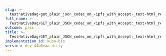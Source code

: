 ```yaml
---
slug: >-
  testnativedag-get_plain_json_codec_on_-ipfs_with_accept-_text-html_returns_html_(dag-index-html)-header_cache-control
full_name: >-
  TestNativeDag/GET_plain_JSON_codec_on_/ipfs_with_Accept:_text/html_returns_HTML_(dag-index-html)/Header_Cache-Control
outcome: pass
title: >-
  TestNativeDag/GET_plain_JSON_codec_on_/ipfs_with_Accept:_text/html_returns_HTML_(dag-index-html)/Header_Cache-Control
implementation_id: kubo-bis
version: dev-44b0eaa-dirty
---
```


